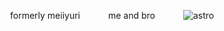 ⠀⠀⠀⠀formerly meiiyuri
⠀⠀⠀⠀me and bro
⠀⠀⠀⠀![astro](https://github.com/user-attachments/assets/00873003-185e-4808-919c-105774ed74e1)





⠀⠀⠀⠀⠀⠀⠀⠀⠀⠀⠀⠀⠀⠀⠀⠀⠀

